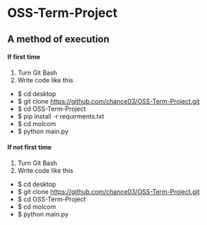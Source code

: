 # OSS-Term-Project

## A method of execution 
#### If first time
 1. Turn Git Bash
 2. Write code like this
- $ cd desktop
- $ git clone https://github.com/chance03/OSS-Term-Project.git
- $ cd OSS-Term-Project
- $ pip install -r requirments.txt
- $ cd molcom
- $ python main.py
#### If not first time
 1. Turn Git Bash
 2. Write code like this
- $ cd desktop
- $ git clone https://github.com/chance03/OSS-Term-Project.git
- $ cd OSS-Term-Project
- $ cd molcom
- $ python main.py
